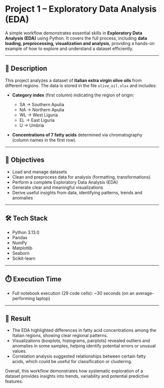 # Project 1 – Exploratory Data Analysis (EDA)

A simple workflow demonstrates essential skills in **Exploratory Data Analysis (EDA)** using Python. It covers the full process, including **data loading, preprocessing, visualization and analysis**, providing a hands-on example of how to explore and understand a dataset efficiently.

---

## 📝 Description

This project analyzes a dataset of **Italian extra virgin olive oils** from different regions.
The data is stored in the file `olive_oil.xlsx` and includes:

- **Category index** (first column) indicating the region of origin:  
  - SA → Southern Apulia  
  - NA → Northern Apulia  
  - WL → West Liguria  
  - EL → East Liguria 
  - U  → Umbria

- **Concentrations of 7 fatty acids** determined via chromatography (column names in the first row).

---

## 🎯 Objectives

- Load and manage datasets
- Clean and preprocess data for analysis (formatting, transformations)
- Perform a complete Exploratory Data Analysis (EDA)
- Generate clear and meaningful visualizations
- Derive useful insights from data, identifying patterns, trends and anomalies

---

## 🛠️ Tech Stack
- Python 3.13.0
- Pandas
- NumPy
- Matplotlib
- Seaborn
- Scikit-learn

---

## ⏱️ Execution Time

- Full notebook execution (29 code cells): ~30 seconds (on an average-performing laptop)

---

## 🚀 Result  

- The EDA highlighted differences in fatty acid concentrations among the Italian regions, showing clear regional patterns.
- Visualizations (boxplots, histograms, pairplots) revealed outliers and anomalies in some samples, helping identify potential errors or unusual values.
- Correlation analysis suggested relationships between certain fatty acids, which could be useful for classification or clustering.

Overall, this workflow demonstrates how systematic exploration of a dataset provides insights into trends, variability and potential predictive features.
